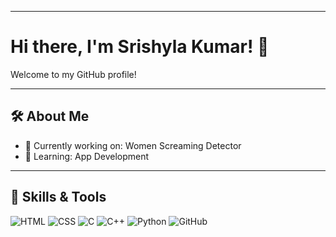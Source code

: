  

---

# Hi there, I'm Srishyla Kumar! 👋  

Welcome to my GitHub profile!  

---

## 🛠️ About Me  
- 🔭 Currently working on: Women Screaming Detector  
- 🌱 Learning: App Development  

---

## 🚀 Skills & Tools  
<p align="left">
  <img src="https://img.shields.io/badge/-HTML-E34F26?style=flat&logo=html5&logoColor=white" alt="HTML" />
  <img src="https://img.shields.io/badge/-CSS-1572B6?style=flat&logo=css3&logoColor=white" alt="CSS" />
  <img src="https://img.shields.io/badge/-C-A8B9CC?style=flat&logo=c&logoColor=white" alt="C" />
  <img src="https://img.shields.io/badge/-C++-00599C?style=flat&logo=c%2B%2B&logoColor=white" alt="C++" />
  <img src="https://img.shields.io/badge/-Python-3776AB?style=flat&logo=python&logoColor=white" alt="Python" />
  <img src="https://img.shields.io/badge/-GitHub-181717?style=flat&logo=github" alt="GitHub" />
</p>  

